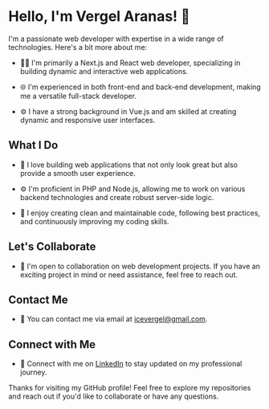 # Hello, I'm Vergel Aranas! 👋

I'm a passionate web developer with expertise in a wide range of technologies. Here's a bit more about me:

- 👨‍💻 I'm primarily a Next.js and React web developer, specializing in building dynamic and interactive web applications.

- 🌐 I'm experienced in both front-end and back-end development, making me a versatile full-stack developer.

- ⚙️ I have a strong background in Vue.js and am skilled at creating dynamic and responsive user interfaces.

## What I Do

- 🚀 I love building web applications that not only look great but also provide a smooth user experience.

- ⚙️ I'm proficient in PHP and Node.js, allowing me to work on various backend technologies and create robust server-side logic.

- 🌟 I enjoy creating clean and maintainable code, following best practices, and continuously improving my coding skills.

## Let's Collaborate

- 🤝 I'm open to collaboration on web development projects. If you have an exciting project in mind or need assistance, feel free to reach out.

## Contact Me

- 📧 You can contact me via email at [icevergel@gmail.com](mailto:icevergel@gmail.com).

## Connect with Me

- 🔗 Connect with me on [LinkedIn](https://www.linkedin.com/in/vergel-aranas/) to stay updated on my professional journey.

Thanks for visiting my GitHub profile! Feel free to explore my repositories and reach out if you'd like to collaborate or have any questions.


<!---
iceverge/iceverge is a ✨ special ✨ repository because its `README.md` (this file) appears on your GitHub profile.
You can click the Preview link to take a look at your changes.
--->
